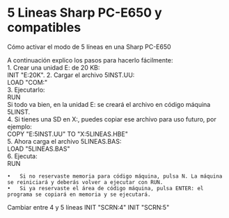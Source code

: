 # 5 Lineas Sharp PC-E650 y compatibles


Cómo activar el modo de 5 líneas en una Sharp PC-E650

A continuación explico los pasos para hacerlo fácilmente:  
	1.	Crear una unidad E: de 20 KB:  
	INIT "E:20K". 
	2.	Cargar el archivo 5INST.UU:  
	LOAD "COM:"  
	3.	Ejecutarlo:  
	RUN  
Si todo va bien, en la unidad E: se creará el archivo en código máquina 5LINST.  
	4.	Si tienes una SD en X:, puedes copiar ese archivo para uso futuro, por ejemplo:  
	COPY "E:5INST.UU" TO "X:5LINEAS.HBE"  
	5.	Ahora carga el archivo 5LINEAS.BAS:  
	LOAD "5LINEAS.BAS"  
	6.	Ejecuta:  
	RUN  

	•	Si no reservaste memoria para código máquina, pulsa N. La máquina se reiniciará y deberás volver a ejecutar con RUN.
	•	Si ya reservaste el área de código máquina, pulsa ENTER: el programa se copiará en memoria y se ejecutará.
 
 Cambiar entre 4 y 5 líneas
 INIT "SCRN:4"
 INIT "SCRN:5"
